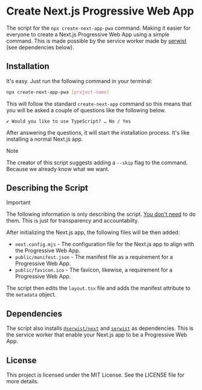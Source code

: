 # Create Next.js Progressive Web App
The script for the `npx create-next-app-pwa` command. Making it easier for everyone to create a Next.js Progressive Web App using a simple command. This is made possible by the service worker made by [serwist](https://github.com/serwist/serwist) (see dependencies below).

## Installation
It's easy. Just run the following command in your terminal:
```bash
npx create-next-app-pwa [project-name]
```

This will follow the standard `create-next-app` command so this means that you will be asked a couple of questions like the following below.
```
✔ Would you like to use TypeScript? … No / Yes
```
After answering the questions, it will start the installation process. It's like installing a normal Next.js app.

> [!NOTE]
> The creator of this script suggests adding a `--skip` flag to the command. Because we already know what we want.

## Describing the Script

> [!IMPORTANT]
> The following information is only describing the script. <u>You don't need</u> to do them. This is just for transparency and accountabilty.

After initializing the Next.js app, the following files will be then added:
- `next.config.mjs` - The configuration file for the Next.js app to align with the Progressive Web App.
- `public/manifest.json` - The manifest file as a requirement for a Progressive Web App.
- `public/favicon.ico` - The favicon, likewise, a requirement for a Progressive Web App.

The script then edits the `layout.tsx` file and adds the manifest attribute to the `metadata` object.

## Dependencies
The script also installs [`@serwist/next`](https://www.npmjs.com/package/@serwist/next) and [`serwist`](https://www.npmjs.com/package/serwist) as dependencies. This is the service worker that enable your Next.js app to be a Progressive Web App.

## License
This project is licensed under the MIT License. See the LICENSE file for more details.